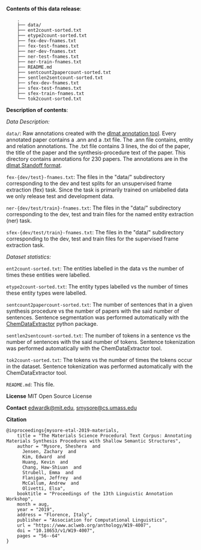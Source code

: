 **Contents of this data release**:

        .
        ├── data/
        ├── ent2count-sorted.txt
        ├── etype2count-sorted.txt
        ├── fex-dev-fnames.txt
        ├── fex-test-fnames.txt
        ├── ner-dev-fnames.txt
        ├── ner-test-fnames.txt
        ├── ner-train-fnames.txt
        ├── README.md
        ├── sentcount2papercount-sorted.txt
        ├── sentlen2sentcount-sorted.txt
        ├── sfex-dev-fnames.txt
        ├── sfex-test-fnames.txt
        ├── sfex-train-fnames.txt
        └── tok2count-sorted.txt


**Description of contents**:

*Data Description:*

`data/`: Raw annotations created with the [dlmat annotation tool][1]. Every annotated
paper contains a .ann and a .txt file. The .ann file contains, entity and 
relation annotations. The .txt file contains 3 lines, the doi of the paper, the
title of the paper and the synthesis-procedure text of the paper. This directory
contains annotations for 230 papers. The annotations are in the [dlmat Standoff
format][2].

`fex-{dev/test}-fnames.txt`: The files in the "data/" subdirectory corresponding
to the dev and test splits for an unsupervised frame extraction (fex) task. Since 
the task is primarily trained on unlabelled data we only release test and development 
data.

`ner-{dev/test/train}-fnames.txt`: The files in the "data/" subdirectory 
corresponding to the dev, test and train files for the named entity extraction
(ner) task.

`sfex-{dev/test/train}-fnames.txt`: The files in the "data/" subdirectory 
corresponding to the dev, test and train files for the supervised frame extraction 
task.

*Dataset statistics:*

`ent2count-sorted.txt`: The entities labelled in the data vs the number of 
times these entities were labelled.

`etype2count-sorted.txt`: The entity types labelled vs the number of 
times these entity types were labelled.

`sentcount2papercount-sorted.txt`: The number of sentences that in a given 
synthesis procedure vs the number of papers with the said number of sentences.
Sentence segmentation was performed automatically with the [ChemDataExtractor][3]
python package.

`sentlen2sentcount-sorted.txt`: The number of tokens in a sentence vs the number
of sentences with the said number of tokens. Sentence tokenization was performed
automatically with the ChemDataExtractor tool.

`tok2count-sorted.txt`: The tokens vs the number of times the tokens occur in 
the dataset. Sentence tokenization was performed automatically with the 
ChemDataExtractor tool.

`README.md`: This file.

**License**
MIT Open Source License

**Contact**
edwardk@mit.edu, smysore@cs.umass.edu

**Citation**
```
@inproceedings{mysore-etal-2019-materials,
    title = "The Materials Science Procedural Text Corpus: Annotating Materials Synthesis Procedures with Shallow Semantic Structures",
    author = "Mysore, Sheshera  and
      Jensen, Zachary  and
      Kim, Edward  and
      Huang, Kevin  and
      Chang, Haw-Shiuan  and
      Strubell, Emma  and
      Flanigan, Jeffrey  and
      McCallum, Andrew  and
      Olivetti, Elsa",
    booktitle = "Proceedings of the 13th Linguistic Annotation Workshop",
    month = aug,
    year = "2019",
    address = "Florence, Italy",
    publisher = "Association for Computational Linguistics",
    url = "https://www.aclweb.org/anthology/W19-4007",
    doi = "10.18653/v1/W19-4007",
    pages = "56--64"
}
```



[1]: http://dlmat.nlplab.org/index.html
[2]: http://dlmat.nlplab.org/standoff.html
[3]: https://pypi.org/project/ChemDataExtractor/1.2.2/
